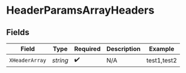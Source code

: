 # HeaderParamsArrayHeaders


## Fields

| Field              | Type               | Required           | Description        | Example            |
| ------------------ | ------------------ | ------------------ | ------------------ | ------------------ |
| `XHeaderArray`     | *string*           | :heavy_check_mark: | N/A                | test1,test2        |